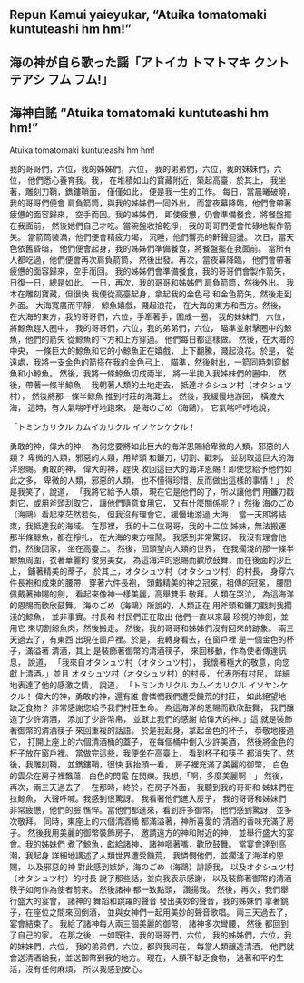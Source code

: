 ## Repun Kamui yaieyukar, “Atuika tomatomaki kuntuteashi hm hm!” 
## 海の神が自ら歌った謡「アトイカ トマトマキ クントテアシ フム フム!」
## 海神自謠 “Atuika tomatomaki kuntuteashi hm hm!” 


Atuika tomatomaki kuntuteashi hm hm! 

我的哥哥們，六位，我的姊姊們，六位，
我的弟弟們，六位，我的妹妹們，六位，
他們悉心養育我。我，
在堆積如山的寶藏附近，築起高臺，於其上，
我坐著，雕刻刀鞘，鐫鏤鞘面，
僅僅如此，
便是我一生的工作。
每日，當晨曦破曉，我的哥哥們便會
肩負箭筒，與我的姊姊們一同外出，
而當夜幕降臨，他們會帶著疲憊的面容歸來，
空手而回。我的姊姊們，
即使疲憊，仍會準備餐食，將餐盤擺在我面前，
然後她們自己才吃。當碗盤收拾乾淨，
我的哥哥們便會忙碌地製作箭矢。
當箭筒裝滿，他們便會精疲力竭，
沉睡，他們響亮的鼾聲迴盪。
次日，當天色依舊昏暗，
他們便會起身，我的姊姊們準備餐食，將餐盤擺在我面前。
當所有人都吃過，他們便會再次肩負箭筒，
然後出發。再次，當夜幕降臨，
他們會帶著疲憊的面容歸來，空手而回。
我的姊姊們會準備餐食，我的哥哥們會製作箭矢，
日復一日，總是如此。
一日，再次，我的哥哥和姊姊們
肩負箭筒，然後外出。
我本在雕刻寶藏，但很快
我便從高臺起身，拿起我的金色弓
和金色箭矢，然後走到外面。
大海寬廣而平靜，
鯨魚嬉戲，濺起浪花，
在大海的東方和西方。然後，
在大海的東方，我的哥哥們，六位，手牽著手，圍成一圈，
我的妹妹們，六位，將鯨魚趕入圈中，
我的哥哥們，六位，我的弟弟們，六位，
瞄準並射擊圈中的鯨魚，他們的箭矢
從鯨魚的下方和上方穿過。
他們每日都這樣做。
然後，在大海的中央，
一條巨大的鯨魚和它的小鯨魚正在嬉戲，
上下翻騰，濺起浪花。於是，
從遠處，我將一支金色的箭搭在我的金色弓上，
瞄準，然後射出，一箭同時刺穿鯨魚和小鯨魚。
然後，我將一條鯨魚切成兩半，
將一半拋入我姊妹們的圈中。
然後，帶著一條半鯨魚，
我朝著人類的土地走去，
抵達オタシュツ村（オタシュツ村），
然後將那一條半鯨魚
推到村莊的海灘上。
然後，我緩慢地游回，
橫渡大海，
這時，有人氣喘吁吁地跑來，
是海のごめ（海鷗）。
它氣喘吁吁地說，

「トミンカリクル カムイカリクル イソヤンケクル！

勇敢的神，偉大的神，
為何您要將如此巨大的海洋恩賜給卑微的人類，邪惡的人類？
卑微的人類，邪惡的人類，用斧頭
和鐮刀，切割、戳刺，
並刮取這巨大的海洋恩賜。勇敢的神，
偉大的神，趕快
收回這巨大的海洋恩賜！即使您給予他們如此之多，
卑微的人類，邪惡的人類，
也不懂得珍惜，反而做出這樣的事情！」
於是我笑了，說道，
「我將它給予人類，
現在它是他們的了，所以讓他們
用鐮刀戳刺它，或用斧頭刮取它，
讓他們隨意食用它，
又有什麼關係呢？」然後
海のごめ（海鷗）看起來茫然若失，
但我沒有理會它，緩慢地游過
大海，
當一天即將結束，我抵達我的海域。
在那裡，
我的十二位哥哥，我的十二位
姊妹，無法搬運
那半條鯨魚，都在掙扎，
在大海的東方喧鬧。
我感到非常驚訝。
我沒有理會他們，然後回家，
坐在高臺上。
然後，回頭望向人類的世界，
在我擱淺的那一條半
鯨魚周圍，衣著華麗的
俊男美女，
為這海洋的恩賜而歡欣鼓舞，而在後面的沙丘上，
鋪著精美的蓆子，
於其上，オタシュツ村（オタシュツ村）的村長，
身穿六件長袍和成束的腰帶，穿著六件長袍，
頭戴精美的神之冠冕，祖傳的冠冕，
腰間佩戴著神賜的劍，
看起來像神一樣美麗，高舉雙手
敬拜。人類在哭泣，
為這海洋的恩賜而歡欣鼓舞。
海のごめ（海鷗）所說的，人類正在
用斧頭和鐮刀戳刺我擱淺的鯨魚，
並非事實。村長和
村民們正在取出
他們一直以來最
珍視的神劍，並用它
來切割鯨魚肉，然後搬走。
然後，我的哥哥和姊姊們沒有回來的跡象。
兩三天過去了，有東西
出現在窗戶裡。於是，
我轉身看去，在窗戶裡
是一個金色的杯子，滿溢著
清酒，其上
是裝飾著御幣的清酒筷子，
來回移動，作為使者傳達訊息，
說道，
「我來自オタシュツ村（オタシュツ村），
我懷著極大的敬意，向您獻上清酒。」並且
オタシュツ村（オタシュツ村）的村長，
代表所有村民，
詳細地表達了他的感激之情，
說道，
「トミンカリクル カムイカリクル イソヤンケクル！
偉大的神，勇敢的神，還有誰
會憐憫我們遭受饑荒的村莊，
如此絕望地
缺乏食物？
非常感謝您給予我們村莊生命。
為這海洋的恩賜而歡欣鼓舞，
我們釀造了少許清酒，
添加了少許幣帛，
並獻上我們的感謝
給偉大的神。」這
就是裝飾著御幣的清酒筷子
來回重複的話語。
於是我起身，拿起金色的杯子，
恭敬地接過它，
打開上座上的六個清酒桶的蓋子，
在每個桶中倒入少許美酒，
然後將金色的杯子放在窗戶裡。
當做完這些，我便坐在高臺上，
看到杯子和筷子
都消失了。然後，我雕刻鞘，
並鐫鏤鞘，很快
我抬頭一看，
房子裡充滿了美麗的御幣，
白色的雲朵在房子裡飄蕩，白色的閃電
在閃爍。我想，「啊，多麼美麗啊！」
然後，再次，兩三天過去了，
在那時，終於，在房子外面，
我聽到我的哥哥和
姊妹們在拉鯨魚，
大聲呼喊。我感到很驚訝。
我看著他們進入房子，
我的哥哥和姊妹們
非常疲憊，他們的臉
憔悴。當他們都進來，看到許多御幣，
他們感到驚訝，並多次敬拜。
同時，東座上的六個清酒桶
都滿溢著，神所喜愛的
清酒的香味充滿了房子。
然後我用美麗的御幣裝飾房子，
邀請遠方的神和附近的神，
並舉行盛大的宴會。我的姊妹們
煮了鯨魚，獻給諸神，
諸神咂著嘴，歡欣鼓舞。
當宴會達到高潮，我起身
詳細地講述了人類世界遭受饑荒，
我憐憫他們，並擱淺了海洋的恩賜，
以及邪惡的神
對此感到嫉妒，海のごめ（海鷗）誹謗我，
以及オタシュツ村（オタシュツ村）的村長
說了那些話，並向我表示感謝，
以及裝飾著御幣的清酒筷子如何作為使者前來。
然後諸神
都一致點頭，
讚揚我。
然後，再次，我們舉行盛大的宴會，
諸神的
舞蹈和跳躍的聲音
發出美妙的聲音，我的姊妹們
拿著銚子，在座位之間來回倒酒，
並與女神們一起用美妙的聲音歌唱。
兩三天過去了，宴會結束了。
我給了諸神每人兩三個美麗的御幣，
諸神多次彎腰，
然後
都回到了自己的家。
在那之後，一如既往，我的哥哥們，六位，
我的姊姊們，六位，我的妹妹們，六位，
我的弟弟們，六位，都與我同在，
每當人類釀造清酒，
他們就會送清酒給我，並送御幣到我的地方。
現在，人類不缺乏食物，
過著和平的生活，沒有任何麻煩，
所以我感到安心。